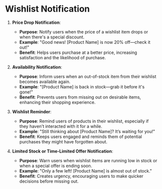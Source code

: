 # Wishlist Notification
1. **Price Drop Notification**:
   - **Purpose**: Notify users when the price of a wishlist item drops or when there's a special discount.
   - **Example**: "Good news! [Product Name] is now 20% off—check it out!"
   - **Benefit**: Helps users purchase at a better price, increasing satisfaction and the likelihood of purchase.

2. **Availability Notification**:
   - **Purpose**: Inform users when an out-of-stock item from their wishlist becomes available again.
   - **Example**: "[Product Name] is back in stock—grab it before it's gone!"
   - **Benefit**: Prevents users from missing out on desirable items, enhancing their shopping experience.

3. **Wishlist Reminder**:
   - **Purpose**: Remind users of products in their wishlist, especially if they haven’t interacted with it for a while.
   - **Example**: "Still thinking about [Product Name]? It’s waiting for you!"
   - **Benefit**: Keeps users engaged and reminds them of potential purchases they might have forgotten about.

4. **Limited Stock or Time-Limited Offer Notification**:
   - **Purpose**: Warn users when wishlist items are running low in stock or when a special offer is ending soon.
   - **Example**: "Only a few left! [Product Name] is almost out of stock."
   - **Benefit**: Creates urgency, encouraging users to make quicker decisions before missing out.

